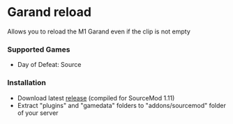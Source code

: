 # Garand reload

Allows you to reload the M1 Garand even if the clip is not empty

### Supported Games

* Day of Defeat: Source

### Installation

* Download latest [release](https://github.com/dronelektron/garand-reload/releases) (compiled for SourceMod 1.11)
* Extract "plugins" and "gamedata" folders to "addons/sourcemod" folder of your server
